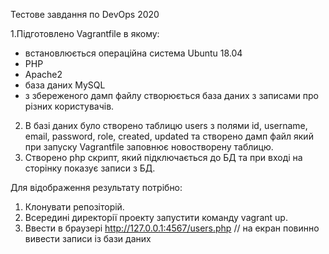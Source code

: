 Тестове завдання по DevOps 2020

1.Підготовлено Vagrantfile в якому:
  - встановлюється операційна система Ubuntu 18.04
  - PHP
  - Apache2
  - база даних MySQL
  - з збереженого дамп файлу створюється база даних з записами про різних користувачів.
2. В базі даних було створено таблицю users з полями id, username, email, password, role, created, updated та створено дамп файл який при запуску Vagrantfile  заповнює новостворену таблицю.
3. Створено php скрипт, який підключається до БД та при вході на сторінку показує записи з БД.


Для відображення результату потрібно:

1. Клонувати репозіторій.
2. Всередині директорії проекту запустити команду vagrant up.
3. Ввести в браузері http://127.0.0.1:4567/users.php   // на екран повинно вивести записи із бази даних 


